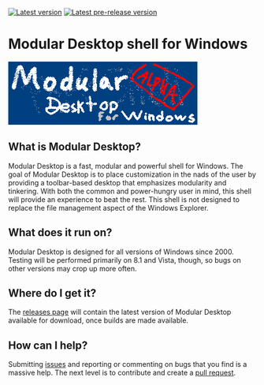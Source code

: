 [![Latest version](https://img.shields.io/github/v/release/Freedom-Desktop/Modular-Desktop?label=latest%20version&sort=semver&style=plastic)](/releases) [![Latest pre-release version](https://img.shields.io/github/v/release/Freedom-Desktop/Modular-Desktop?label=latest%20pre-release%20version&sort=semver&style=plastic&include_prereleases)](/releases)
# Modular Desktop shell for Windows
![Modular Desktop banner](/misc/banner.png)

## What is Modular Desktop?
Modular Desktop is a fast, modular and powerful shell for Windows. The goal of Modular Desktop is to place customization in the nads of the user by providing a toolbar-based desktop that emphasizes modularity and tinkering. With both the common and power-hungry user in mind, this shell will provide an experience to beat the rest. This shell is not designed to replace the file management aspect of the Windows Explorer.

## What does it run on?
Modular Desktop is designed for all versions of Windows since 2000. Testing will be performed primarily on 8.1 and Vista, though, so bugs on other versions may crop up more often.

## Where do I get it?
The [releases page](/releases) will contain the latest version of Modular Desktop available for download, once builds are made available.

## How can I help?
Submitting [issues](/issues) and reporting or commenting on bugs that you find is a massive help. The next level is to contribute and create a [pull request](/pulls).
